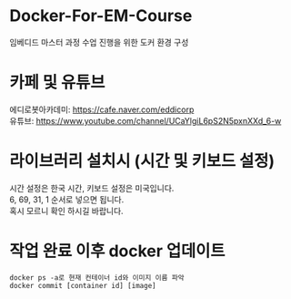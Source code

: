 # Docker-For-EM-Course
임베디드 마스터 과정 수업 진행을 위한 도커 환경 구성  

# 카페 및 유튜브
에디로봇아카데미: https://cafe.naver.com/eddicorp  
유튜브: https://www.youtube.com/channel/UCaYlgiL6pS2N5pxnXXd_6-w  

# 라이브러리 설치시 (시간 및 키보드 설정)
시간 설정은 한국 시간, 키보드 설정은 미국입니다.  
6, 69, 31, 1 순서로 넣으면 됩니다.  
혹시 모르니 확인 하시길 바랍니다.  

# 작업 완료 이후 docker 업데이트
```make
docker ps -a로 현재 컨테이너 id와 이미지 이름 파악
docker commit [container id] [image]
```
